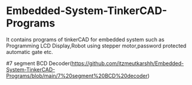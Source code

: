 # Embedded-System-TinkerCAD-Programs
It contains programs of tinkerCAD for embedded system such as Programming LCD Display,Robot using stepper motor,password protected automatic gate etc. 

#7 segment BCD Decoder(https://github.com/itzmeutkarshh/Embedded-System-TinkerCAD-Programs/blob/main/7%20segment%20BCD%20decoder)
